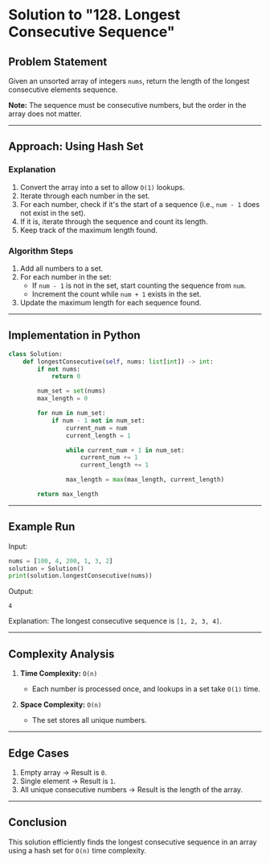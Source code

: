 # Solution to "128. Longest Consecutive Sequence"

## Problem Statement

Given an unsorted array of integers `nums`, return the length of the longest consecutive elements sequence.

**Note:** The sequence must be consecutive numbers, but the order in the array does not matter.

---

## Approach: Using Hash Set

### Explanation

1. Convert the array into a set to allow `O(1)` lookups.
2. Iterate through each number in the set.
3. For each number, check if it's the start of a sequence (i.e., `num - 1` does not exist in the set).
4. If it is, iterate through the sequence and count its length.
5. Keep track of the maximum length found.

### Algorithm Steps

1. Add all numbers to a set.
2. For each number in the set:
    - If `num - 1` is not in the set, start counting the sequence from `num`.
    - Increment the count while `num + 1` exists in the set.
3. Update the maximum length for each sequence found.

---

## Implementation in Python

```python
class Solution:
    def longestConsecutive(self, nums: list[int]) -> int:
        if not nums:
            return 0

        num_set = set(nums)
        max_length = 0

        for num in num_set:
            if num - 1 not in num_set:
                current_num = num
                current_length = 1

                while current_num + 1 in num_set:
                    current_num += 1
                    current_length += 1

                max_length = max(max_length, current_length)

        return max_length
```

---

## Example Run

Input:

```python
nums = [100, 4, 200, 1, 3, 2]
solution = Solution()
print(solution.longestConsecutive(nums))
```

Output:

```
4
```

Explanation: The longest consecutive sequence is `[1, 2, 3, 4]`.

---

## Complexity Analysis

1. **Time Complexity:** `O(n)`
    
    - Each number is processed once, and lookups in a set take `O(1)` time.
2. **Space Complexity:** `O(n)`
    
    - The set stores all unique numbers.

---

## Edge Cases

1. Empty array → Result is `0`.
2. Single element → Result is `1`.
3. All unique consecutive numbers → Result is the length of the array.

---

## Conclusion

This solution efficiently finds the longest consecutive sequence in an array using a hash set for `O(n)` time complexity.